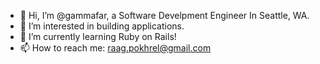 - 👋 Hi, I’m @gammafar, a Software Develpment Engineer In Seattle, WA.
- 👀 I’m interested in building applications.
- 🌱 I’m currently learning Ruby on Rails!
- 📫 How to reach me: raag.pokhrel@gmail.com

<!---
gammafar/gammafar is a ✨ special ✨ repository because its `README.md` (this file) appears on your GitHub profile.
You can click the Preview link to take a look at your changes.
--->
